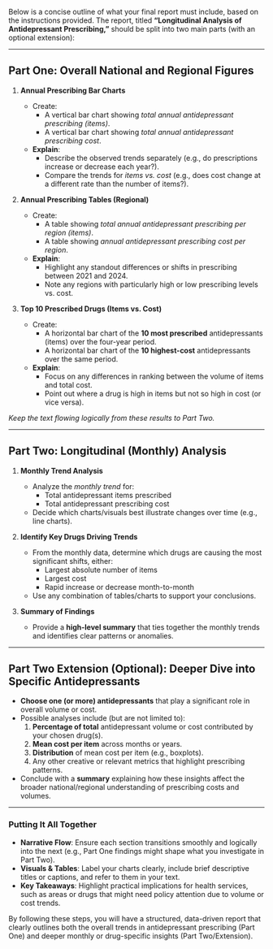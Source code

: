 Below is a concise outline of what your final report must include, based on the instructions provided. The report, titled **“Longitudinal Analysis of Antidepressant Prescribing,”** should be split into two main parts (with an optional extension):

---

## **Part One: Overall National and Regional Figures**

1. **Annual Prescribing Bar Charts**
   - Create:
     - A vertical bar chart showing *total annual antidepressant prescribing (items)*.
     - A vertical bar chart showing *total annual antidepressant prescribing cost*.
   - **Explain**:
     - Describe the observed trends separately (e.g., do prescriptions increase or decrease each year?).
     - Compare the trends for *items vs. cost* (e.g., does cost change at a different rate than the number of items?).

2. **Annual Prescribing Tables (Regional)**
   - Create:
     - A table showing *total annual antidepressant prescribing per region (items)*.
     - A table showing *annual antidepressant prescribing cost per region*.
   - **Explain**:
     - Highlight any standout differences or shifts in prescribing between 2021 and 2024.
     - Note any regions with particularly high or low prescribing levels vs. cost.

3. **Top 10 Prescribed Drugs (Items vs. Cost)**
   - Create:
     - A horizontal bar chart of the **10 most prescribed** antidepressants (items) over the four-year period.
     - A horizontal bar chart of the **10 highest-cost** antidepressants over the same period.
   - **Explain**:
     - Focus on any differences in ranking between the volume of items and total cost.
     - Point out where a drug is high in items but not so high in cost (or vice versa).

*Keep the text flowing logically from these results to Part Two.*

---

## **Part Two: Longitudinal (Monthly) Analysis**

1. **Monthly Trend Analysis**
   - Analyze the *monthly trend* for:
     - Total antidepressant items prescribed
     - Total antidepressant prescribing cost
   - Decide which charts/visuals best illustrate changes over time (e.g., line charts).

2. **Identify Key Drugs Driving Trends**
   - From the monthly data, determine which drugs are causing the most significant shifts, either:
     - Largest absolute number of items
     - Largest cost
     - Rapid increase or decrease month-to-month
   - Use any combination of tables/charts to support your conclusions.

3. **Summary of Findings**
   - Provide a **high-level summary** that ties together the monthly trends and identifies clear patterns or anomalies.

---

## **Part Two Extension (Optional): Deeper Dive into Specific Antidepressants**

- **Choose one (or more) antidepressants** that play a significant role in overall volume or cost.  
- Possible analyses include (but are not limited to):
  1. **Percentage of total** antidepressant volume or cost contributed by your chosen drug(s).  
  2. **Mean cost per item** across months or years.  
  3. **Distribution** of mean cost per item (e.g., boxplots).  
  4. Any other creative or relevant metrics that highlight prescribing patterns.
- Conclude with a **summary** explaining how these insights affect the broader national/regional understanding of prescribing costs and volumes.

---

### **Putting It All Together**
- **Narrative Flow**: Ensure each section transitions smoothly and logically into the next (e.g., Part One findings might shape what you investigate in Part Two).  
- **Visuals & Tables**: Label your charts clearly, include brief descriptive titles or captions, and refer to them in your text.  
- **Key Takeaways**: Highlight practical implications for health services, such as areas or drugs that might need policy attention due to volume or cost trends.

By following these steps, you will have a structured, data-driven report that clearly outlines both the overall trends in antidepressant prescribing (Part One) and deeper monthly or drug-specific insights (Part Two/Extension).
